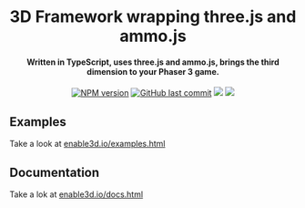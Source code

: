 <h1 align="center">
  3D Framework wrapping three.js and ammo.js
</h1>

<h4 align="center">
  Written in TypeScript, uses three.js and ammo.js, brings the third dimension to your Phaser 3 game.
</h4>

<p align="center">  
  <a href="https://www.npmjs.com/package/@enable3d/three-graphics"><img src="https://img.shields.io/npm/v/@enable3d/three-graphics?style=flat-square" alt="NPM version"></a>
  <a href="https://github.com/yandeu/enable3d/commits/master"><img src="https://img.shields.io/github/last-commit/yandeu/enable3d.svg?style=flat-square" alt="GitHub last commit"></a>
  <a href="https://github.com/prettier/prettier" alt="code style: prettier"><img src="https://img.shields.io/badge/code_style-prettier-ff69b4.svg?style=flat-square"></a>
  <a href="https://www.typescriptlang.org/"><img src="https://img.shields.io/badge/built%20with-TypeScript-blue?style=flat-square"></a>
</p>

## Examples

Take a look at [enable3d.io/examples.html](https://enable3d.io/examples.html)

## Documentation

Take a lok at [enable3d.io/docs.html](https://enable3d.io/docs.html)
